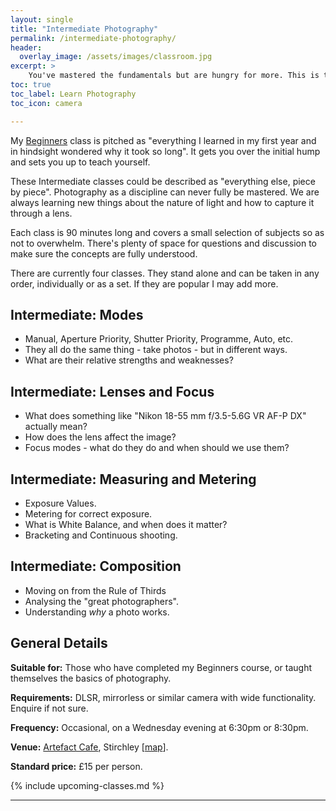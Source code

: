 ```yaml
---
layout: single
title: "Intermediate Photography"
permalink: /intermediate-photography/
header:
  overlay_image: /assets/images/classroom.jpg
excerpt: >
    You've mastered the fundamentals but are hungry for more. This is the next step. 
toc: true
toc_label: Learn Photography
toc_icon: camera

---
```


My [Beginners](/beginners-photography/) class is pitched as "everything I learned in my first year and in hindsight wondered why it took so long". It gets you over the initial hump and sets you up to teach yourself. 

These Intermediate classes could be described as "everything else, piece by piece". Photography as a discipline can never fully be mastered. We are always learning new things about the nature of light and how to capture it through a lens. 

Each class is 90 minutes long and covers a small selection of subjects so as not to overwhelm. There's plenty of space for questions and discussion to make sure the concepts are fully understood. 

There are currently four classes. They stand alone and can be taken in any order, individually or as a set. If they are popular I may add more. 

## Intermediate: Modes

- Manual, Aperture Priority, Shutter Priority, Programme, Auto, etc. 
- They all do the same thing - take photos - but in different ways.
- What are their relative strengths and weaknesses? 

## Intermediate: Lenses and Focus

- What does something like "Nikon 18-55 mm f/3.5-5.6G VR AF-P DX" actually mean?
- How does the lens affect the image? 
- Focus modes - what do they do and when should we use them?

## Intermediate: Measuring and Metering

- Exposure Values.
- Metering for correct exposure.
- What is White Balance, and when does it matter? 
- Bracketing and Continuous shooting.

## Intermediate: Composition

- Moving on from the Rule of Thirds
- Analysing the "great photographers". 
- Understanding *why* a photo works. 


## General Details

**Suitable for:** Those who have completed my Beginners course, or taught themselves the basics of photography. 

**Requirements:** DLSR, mirrorless or similar camera with wide functionality. Enquire if not sure. 

**Frequency:** Occasional, on a Wednesday evening at 6:30pm or 8:30pm. 

**Venue:** [Artefact Cafe](https://www.artefactstirchley.co.uk), Stirchley [[map](https://goo.gl/maps/nMYw9rZ7ETL2)].

**Standard price:** £15 per person.


{% include upcoming-classes.md %}


***


